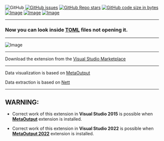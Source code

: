 ![GitHub](https://img.shields.io/github/license/viacheslav-lozinskyi/Preview-TOML)
[![GitHub issues](https://img.shields.io/github/issues/viacheslav-lozinskyi/Preview-TOML)](https://github.com/viacheslav-lozinskyi/Preview-TOML/issues)
[![GitHub Repo stars](https://img.shields.io/github/stars/viacheslav-lozinskyi/Preview-TOML)](https://github.com/viacheslav-lozinskyi/Preview-TOML/stargazers)
[![GitHub code size in bytes](https://img.shields.io/github/languages/code-size/viacheslav-lozinskyi/Preview-TOML)](https://github.com/viacheslav-lozinskyi/Preview-TOML)
[![Image](https://img.shields.io/badge/VS-2022-blueviolet)](https://marketplace.visualstudio.com/items?itemName=ViacheslavLozinskyi.MetaOutput-2022)
[![Image](https://img.shields.io/badge/VS-2019-blueviolet)](https://marketplace.visualstudio.com/items?itemName=ViacheslavLozinskyi.MetaOutput-2019)
[![Image](https://img.shields.io/badge/VS-2017-blueviolet)](https://marketplace.visualstudio.com/items?itemName=ViacheslavLozinskyi.MetaOutput-2019)

---

### Now you can look inside [TOML](https://en.wikipedia.org/wiki/TOML) files not opening it.

---

![Image](https://viacheslav-lozinskyi.github.io/Preview-TOML/resource/video/Presentation1.gif)

---

Download the extension from the [Visual Studio Marketplace](https://marketplace.visualstudio.com/items?itemName=ViacheslavLozinskyi.Preview-TOML)

---

Data visualization is based on [MetaOutput](https://marketplace.visualstudio.com/items?itemName=ViacheslavLozinskyi.MetaOutput-2019)

Data extraction is based on [Nett](https://github.com/paiden/Nett)

---

## WARNING:

- Correct work of this extension in **Visual Studio 2015** is possible when **[MetaOutput](https://marketplace.visualstudio.com/items?itemName=ViacheslavLozinskyi.MetaOutput-2019)** extension is installed.

- Correct work of this extension in **Visual Studio 2022** is possible when **[MetaOutput 2022](https://marketplace.visualstudio.com/items?itemName=ViacheslavLozinskyi.MetaOutput-2022)** extension is installed.
